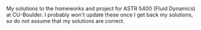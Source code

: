 My solutions to the homeworks and project for ASTR 5400 (Fluid Dynamics)
at CU-Boulder. I probably won't update these once I get back my solutions,
so do not assume that my solutions are correct.
